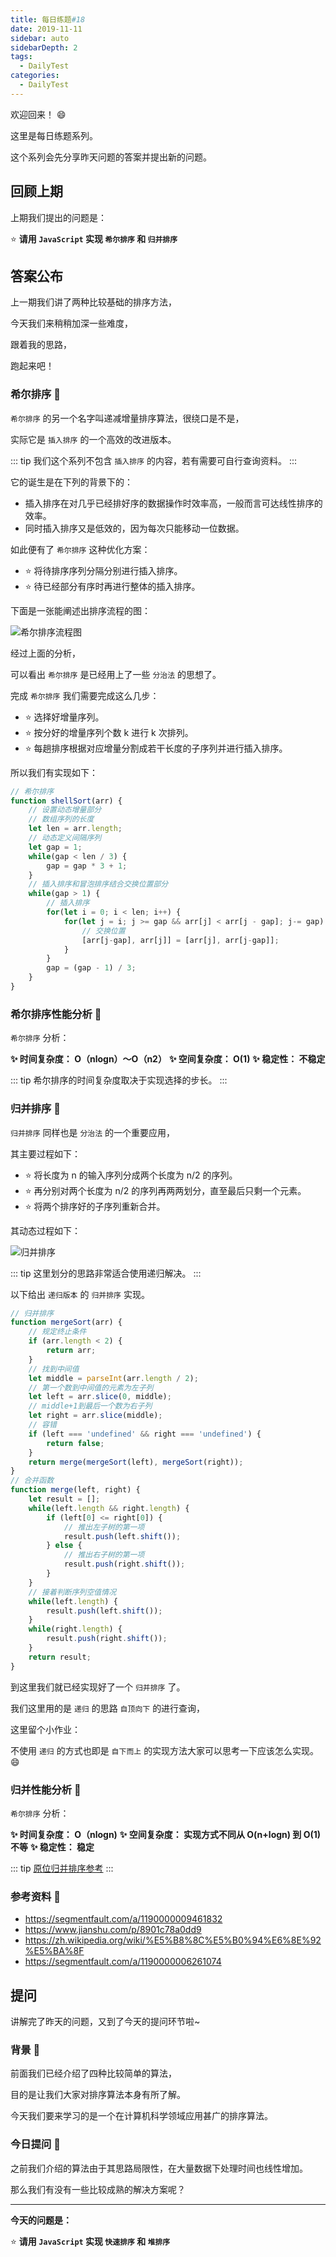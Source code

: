 ```yaml
---
title: 每日练题#18
date: 2019-11-11
sidebar: auto
sidebarDepth: 2
tags: 
  - DailyTest
categories:
  - DailyTest
---
```


欢迎回来！ :smile:

这里是每日练题系列。 

这个系列会先分享昨天问题的答案并提出新的问题。

<!-- more -->

## 回顾上期

上期我们提出的问题是：

:star: **请用 `JavaScript` 实现 `希尔排序` 和 `归并排序`**

## 答案公布

上一期我们讲了两种比较基础的排序方法，

今天我们来稍稍加深一些难度，

跟着我的思路，

跑起来吧！

### 希尔排序 :flags:

`希尔排序` 的另一个名字叫递减增量排序算法，很绕口是不是，

实际它是 `插入排序` 的一个高效的改进版本。

::: tip
我们这个系列不包含 `插入排序`  的内容，若有需要可自行查询资料。
:::

它的诞生是在下列的背景下的：

- 插入排序在对几乎已经排好序的数据操作时效率高，一般而言可达线性排序的效率。
- 同时插入排序又是低效的，因为每次只能移动一位数据。

如此便有了 `希尔排序` 这种优化方案：

- :star: 将待排序序列分隔分别进行插入排序。
- :star: 待已经部分有序时再进行整体的插入排序。

下面是一张能阐述出排序流程的图：

![希尔排序流程图](https://blog-img-1252360401.cos.ap-guangzhou.myqcloud.com/20191111-3.webp)

经过上面的分析，

可以看出 `希尔排序` 是已经用上了一些 `分治法` 的思想了。

完成 `希尔排序` 我们需要完成这么几步：

- :star: 选择好增量序列。
- :star: 按分好的增量序列个数 k 进行 k 次排列。
- :star: 每趟排序根据对应增量分割成若干长度的子序列并进行插入排序。

所以我们有实现如下：

``` javascript
// 希尔排序
function shellSort(arr) {
    // 设置动态增量部分
    // 数组序列的长度
    let len = arr.length;
    // 动态定义间隔序列
    let gap = 1;
    while(gap < len / 3) {
        gap = gap * 3 + 1;
    }
    // 插入排序和冒泡排序结合交换位置部分
    while(gap > 1) {
        // 插入排序
        for(let i = 0; i < len; i++) {
            for(let j = i; j >= gap && arr[j] < arr[j - gap]; j-= gap) {
                // 交换位置
                [arr[j-gap], arr[j]] = [arr[j], arr[j-gap]];
            }
        }
        gap = (gap - 1) / 3;
    }
}
```

### 希尔排序性能分析 :flags:

`希尔排序` 分析：

**:sparkles: 时间复杂度： O（nlogn）～O（n2）**
**:sparkles: 空间复杂度： O(1)**
**:sparkles: 稳定性： 不稳定**

::: tip
希尔排序的时间复杂度取决于实现选择的步长。
:::

### 归并排序 :flags:

`归并排序` 同样也是 `分治法` 的一个重要应用，

其主要过程如下：

- :star: 将长度为 n 的输入序列分成两个长度为 n/2 的序列。
- :star: 再分别对两个长度为 n/2 的序列再两两划分，直至最后只剩一个元素。
- :star: 将两个排序好的子序列重新合并。

其动态过程如下：

![归并排序](https://blog-img-1252360401.cos.ap-guangzhou.myqcloud.com/20191111-4.gif)

::: tip
这里划分的思路非常适合使用递归解决。
:::

以下给出 `递归版本` 的 `归并排序` 实现。

``` javascript
// 归并排序
function mergeSort(arr) {
    // 规定终止条件
    if (arr.length < 2) {
        return arr;
    }
    // 找到中间值
    let middle = parseInt(arr.length / 2);
    // 第一个数到中间值的元素为左子列
    let left = arr.slice(0, middle);
    // middle+1到最后一个数为右子列
    let right = arr.slice(middle);
    // 容错
    if (left === 'undefined' && right === 'undefined') {
        return false;
    }
    return merge(mergeSort(left), mergeSort(right));
}
// 合并函数
function merge(left, right) {
    let result = [];
    while(left.length && right.length) {
        if (left[0] <= right[0]) {
            // 推出左子树的第一项
            result.push(left.shift());
        } else {
            // 推出右子树的第一项
            result.push(right.shift());
        }
    }
    // 接着判断序列空值情况
    while(left.length) {
        result.push(left.shift());
    }
    while(right.length) {
        result.push(right.shift());
    }
    return result;
}
```

到这里我们就已经实现好了一个 `归并排序` 了。

我们这里用的是 `递归` 的思路 `自顶向下` 的进行查询，

这里留个小作业：

不使用 `递归` 的方式也即是 `自下而上` 的实现方法大家可以思考一下应该怎么实现。 :smile:

### 归并性能分析 :flags:

`希尔排序` 分析：

**:sparkles: 时间复杂度： O（nlogn)**
**:sparkles: 空间复杂度： 实现方式不同从 O(n+logn) 到 O(1) 不等**
**:sparkles: 稳定性： 稳定**

::: tip
[原位归并排序参考](http://citeseerx.ist.psu.edu/viewdoc/download?doi=10.1.1.22.5514&rep=rep1&type=pdf)
:::

### 参考资料 :flags:

- https://segmentfault.com/a/1190000009461832
- https://www.jianshu.com/p/8901c78a0dd9
- https://zh.wikipedia.org/wiki/%E5%B8%8C%E5%B0%94%E6%8E%92%E5%BA%8F
- https://segmentfault.com/a/1190000006261074


## 提问

讲解完了昨天的问题，又到了今天的提问环节啦~

### 背景 :flags:

前面我们已经介绍了四种比较简单的算法，

目的是让我们大家对排序算法本身有所了解。

今天我们要来学习的是一个在计算机科学领域应用甚广的排序算法。

### 今日提问 :flags:

之前我们介绍的算法由于其思路局限性，在大量数据下处理时间也线性增加。

那么我们有没有一些比较成熟的解决方案呢？

---

**今天的问题是：**

:star: **请用 `JavaScript` 实现 `快速排序` 和 `堆排序`**